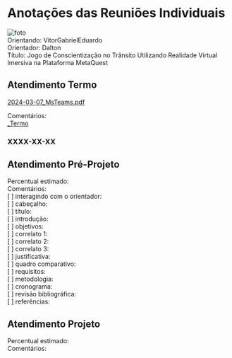 # Anotações das Reuniões Individuais  

![foto](foto.png "foto")  
Orientando: VitorGabrielEduardo  
Orientador: Dalton  
Título: Jogo de Conscientização no Trânsito Utilizando Realidade Virtual Imersiva na Plataforma MetaQuest  

## Atendimento Termo  

[2024-03-07_MsTeams.pdf](2024-03-07_MsTeams.pdf)  

Comentários:  
[_Termo](_Termo.pdf "_Termo")  

### XXXX-XX-XX

## Atendimento Pré-Projeto  

Percentual estimado:  
Comentários:  
[ ] interagindo com o orientador:  
[ ] cabeçalho:  
[ ] título:  
[ ] introdução:  
[ ] objetivos:  
[ ] correlato 1:  
[ ] correlato 2:  
[ ] correlato 3:  
[ ] justificativa:  
[ ] quadro comparativo:  
[ ] requisitos:  
[ ] metodologia:  
[ ] cronograma:  
[ ] revisão bibliográfica:  
[ ] referências:  

## Atendimento Projeto  

Percentual estimado:  
Comentários:  
